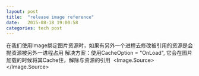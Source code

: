 ```yaml
---
layout: post
title:  "release image reference"
date:   2015-08-18 19:00:58
categories: tech post
---
```

在我们使用Image绑定图片资源时，如果有另外一个进程去修改被引用的资源是会抛资源被另外一进程占用
解决方案：使用CacheOption = "OnLoad", 它会在图片加载的时候将其Cache住，解除与资源的引用
<Image>
    <Image.Source>
        <BitmapImage  CacheOption="OnLoad" UriSource="C:\Users\i.mark.yu\Desktop\HelloWorld.png"/>
    </Image.Source>
</Image>